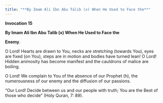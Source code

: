 ```yaml
---
title: "**By Imam Ali Ibn Abu Talib (x) When He Used to Face the**" 
---
```

**Invocation 15**

**By Imam Ali Ibn Abu Talib \(x\) When He Used to Face the**

**Enemy**\.

O Lord\! Hearts are drawn to You, necks are stretching \(towards You\), eyes are fixed \(on You\), steps are in motion and bodies have turned lean\! O Lord\! Hidden animosity has become manifest and the cauldrons of malice are boiling\.

O Lord\! We complain to You of the absence of our Prophet \(h\), the numerousness of our enemy and the diffusion of our passions\.

<a id="page752"></a>“Our Lord\! Decide between us and our people with truth; You are the Best of those who decide” \(Holy Quran, 7: 89\)\.

